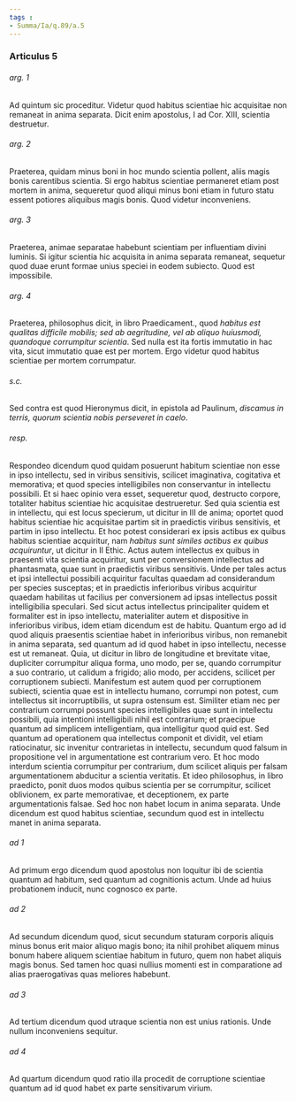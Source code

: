 ```yaml
---
tags : 
- Summa/Ia/q.89/a.5
---
```


### Articulus 5

###### arg. 1
Ad quintum sic proceditur. Videtur quod habitus scientiae hic acquisitae non remaneat in anima separata. Dicit enim apostolus, I ad Cor. XIII, scientia destruetur.

###### arg. 2
Praeterea, quidam minus boni in hoc mundo scientia pollent, aliis magis bonis carentibus scientia. Si ergo habitus scientiae permaneret etiam post mortem in anima, sequeretur quod aliqui minus boni etiam in futuro statu essent potiores aliquibus magis bonis. Quod videtur inconveniens.

###### arg. 3
Praeterea, animae separatae habebunt scientiam per influentiam divini luminis. Si igitur scientia hic acquisita in anima separata remaneat, sequetur quod duae erunt formae unius speciei in eodem subiecto. Quod est impossibile.

###### arg. 4
Praeterea, philosophus dicit, in libro Praedicament., quod *habitus est qualitas difficile mobilis; sed ab aegritudine, vel ab aliquo huiusmodi, quandoque corrumpitur scientia*. Sed nulla est ita fortis immutatio in hac vita, sicut immutatio quae est per mortem. Ergo videtur quod habitus scientiae per mortem corrumpatur.

###### s.c.
Sed contra est quod Hieronymus dicit, in epistola ad Paulinum, *discamus in terris, quorum scientia nobis perseveret in caelo*.

###### resp.
Respondeo dicendum quod quidam posuerunt habitum scientiae non esse in ipso intellectu, sed in viribus sensitivis, scilicet imaginativa, cogitativa et memorativa; et quod species intelligibiles non conservantur in intellectu possibili. Et si haec opinio vera esset, sequeretur quod, destructo corpore, totaliter habitus scientiae hic acquisitae destrueretur. Sed quia scientia est in intellectu, qui est locus specierum, ut dicitur in III de anima; oportet quod habitus scientiae hic acquisitae partim sit in praedictis viribus sensitivis, et partim in ipso intellectu. Et hoc potest considerari ex ipsis actibus ex quibus habitus scientiae acquiritur, nam *habitus sunt similes actibus ex quibus acquiruntur*, ut dicitur in II Ethic. Actus autem intellectus ex quibus in praesenti vita scientia acquiritur, sunt per conversionem intellectus ad phantasmata, quae sunt in praedictis viribus sensitivis. Unde per tales actus et ipsi intellectui possibili acquiritur facultas quaedam ad considerandum per species susceptas; et in praedictis inferioribus viribus acquiritur quaedam habilitas ut facilius per conversionem ad ipsas intellectus possit intelligibilia speculari. Sed sicut actus intellectus principaliter quidem et formaliter est in ipso intellectu, materialiter autem et dispositive in inferioribus viribus, idem etiam dicendum est de habitu. Quantum ergo ad id quod aliquis praesentis scientiae habet in inferioribus viribus, non remanebit in anima separata, sed quantum ad id quod habet in ipso intellectu, necesse est ut remaneat. Quia, ut dicitur in libro de longitudine et brevitate vitae, dupliciter corrumpitur aliqua forma, uno modo, per se, quando corrumpitur a suo contrario, ut calidum a frigido; alio modo, per accidens, scilicet per corruptionem subiecti. Manifestum est autem quod per corruptionem subiecti, scientia quae est in intellectu humano, corrumpi non potest, cum intellectus sit incorruptibilis, ut supra ostensum est. Similiter etiam nec per contrarium corrumpi possunt species intelligibiles quae sunt in intellectu possibili, quia intentioni intelligibili nihil est contrarium; et praecipue quantum ad simplicem intelligentiam, qua intelligitur quod quid est. Sed quantum ad operationem qua intellectus componit et dividit, vel etiam ratiocinatur, sic invenitur contrarietas in intellectu, secundum quod falsum in propositione vel in argumentatione est contrarium vero. Et hoc modo interdum scientia corrumpitur per contrarium, dum scilicet aliquis per falsam argumentationem abducitur a scientia veritatis. Et ideo philosophus, in libro praedicto, ponit duos modos quibus scientia per se corrumpitur, scilicet oblivionem, ex parte memorativae, et deceptionem, ex parte argumentationis falsae. Sed hoc non habet locum in anima separata. Unde dicendum est quod habitus scientiae, secundum quod est in intellectu manet in anima separata.

###### ad 1
Ad primum ergo dicendum quod apostolus non loquitur ibi de scientia quantum ad habitum, sed quantum ad cognitionis actum. Unde ad huius probationem inducit, nunc cognosco ex parte.

###### ad 2
Ad secundum dicendum quod, sicut secundum staturam corporis aliquis minus bonus erit maior aliquo magis bono; ita nihil prohibet aliquem minus bonum habere aliquem scientiae habitum in futuro, quem non habet aliquis magis bonus. Sed tamen hoc quasi nullius momenti est in comparatione ad alias praerogativas quas meliores habebunt.

###### ad 3
Ad tertium dicendum quod utraque scientia non est unius rationis. Unde nullum inconveniens sequitur.

###### ad 4
Ad quartum dicendum quod ratio illa procedit de corruptione scientiae quantum ad id quod habet ex parte sensitivarum virium.

